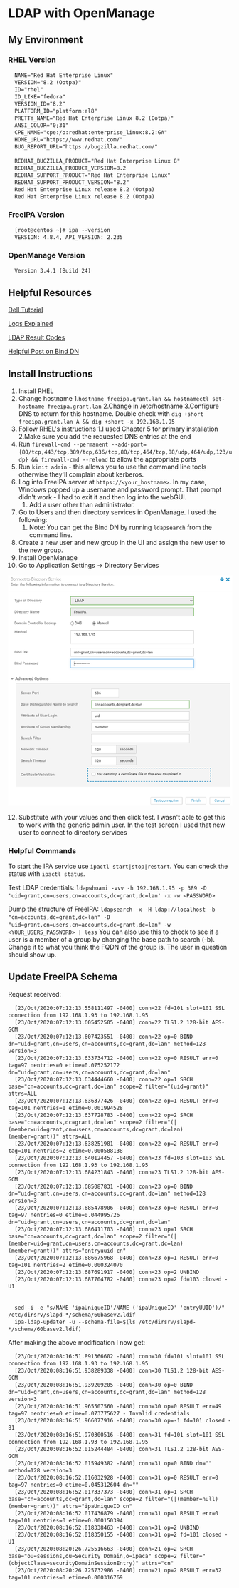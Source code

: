# LDAP with OpenManage

## My Environment

### RHEL Version

      NAME="Red Hat Enterprise Linux"
      VERSION="8.2 (Ootpa)"
      ID="rhel"
      ID_LIKE="fedora"
      VERSION_ID="8.2"
      PLATFORM_ID="platform:el8"
      PRETTY_NAME="Red Hat Enterprise Linux 8.2 (Ootpa)"
      ANSI_COLOR="0;31"
      CPE_NAME="cpe:/o:redhat:enterprise_linux:8.2:GA"
      HOME_URL="https://www.redhat.com/"
      BUG_REPORT_URL="https://bugzilla.redhat.com/"

      REDHAT_BUGZILLA_PRODUCT="Red Hat Enterprise Linux 8"
      REDHAT_BUGZILLA_PRODUCT_VERSION=8.2
      REDHAT_SUPPORT_PRODUCT="Red Hat Enterprise Linux"
      REDHAT_SUPPORT_PRODUCT_VERSION="8.2"
      Red Hat Enterprise Linux release 8.2 (Ootpa)
      Red Hat Enterprise Linux release 8.2 (Ootpa)

### FreeIPA Version

      [root@centos ~]# ipa --version
      VERSION: 4.8.4, API_VERSION: 2.235

### OpenManage Version

      Version 3.4.1 (Build 24)

## Helpful Resources

[Dell Tutorial](https://www.youtube.com/watch?v=pOojNfNbQ80&ab_channel=DellEMCSupport)

[Logs Explained](https://access.redhat.com/documentation/en-us/red_hat_directory_server/10/html/configuration_command_and_file_reference/logs-reference)

[LDAP Result Codes](https://access.redhat.com/documentation/en-us/red_hat_directory_server/10/html/configuration_command_and_file_reference/LDAP_Result_Codes)

[Helpful Post on Bind DN](https://serverfault.com/questions/616698/in-ldap-what-exactly-is-a-bind-dn)

## Install Instructions

1. Install RHEL
2. Change hostname
      1.`hostname freeipa.grant.lan && hostnamectl set-hostname freeipa.grant.lan`
      2.Change in /etc/hostname
      3.Configure DNS to return for this hostname. Double check with `dig +short freeipa.grant.lan A && dig +short -x 192.168.1.95`
5. Follow [RHEL's instructions](https://access.redhat.com/documentation/en-us/red_hat_enterprise_linux/8/html-single/installing_identity_management/index)
      1.I used Chapter 5 for primary installation
      2.Make sure you add the requested DNS entries at the end
6. Run `firewall-cmd --permanent --add-port={80/tcp,443/tcp,389/tcp,636/tcp,88/tcp,464/tcp,88/udp,464/udp,123/udp} && firewall-cmd --reload` to allow the appropriate ports
7. Run `kinit admin` - this allows you to use the command line tools otherwise they'll complain about kerberos.
8.  Log into FreeIPA server at `https://<your_hostname>`. In my case, Windows popped up a username and password prompt. That prompt didn't work - I had to exit it and then log into the webGUI.
    1.  Add a user other than administrator.
9.  Go to Users and then directory services in OpenManage. I used the following:
    1.  Note: You can get the Bind DN by running `ldapsearch` from the command line.
10. Create a new user and new group in the UI and assign the new user to the new group.
11. Install OpenManage
12. Go to Application Settings -> Directory Services

![](images/2020-10-21-11-24-14.png)

12.  Substitute with your values and then click test. I wasn't able to get this to work with the generic admin user. In the test screen I used that new user to connect to directory services

### Helpful Commands

To start the IPA service use `ipactl start|stop|restart`. You can check the status with `ipactl status`.

Test LDAP credentials: `ldapwhoami -vvv -h 192.168.1.95 -p 389 -D 'uid=grant,cn=users,cn=accounts,dc=grant,dc=lan' -x -w <PASSWORD>`

Dump the structure of FreeIPA: `ldapsearch -x -H ldap://localhost -b "cn=accounts,dc=grant,dc=lan" -D "uid=grant,cn=users,cn=accounts,dc=grant,dc=lan" -w <YOUR_USERS_PASSWORD> | less`
You can also use this to check to see if a user is a member of a group by changing the base path to search (-b). Change it to what you think the FQDN of the group is. The user in question should show up.

## Update FreeIPA Schema

Request received:

      [23/Oct/2020:07:12:13.558111497 -0400] conn=22 fd=101 slot=101 SSL connection from 192.168.1.93 to 192.168.1.95
      [23/Oct/2020:07:12:13.605452505 -0400] conn=22 TLS1.2 128-bit AES-GCM
      [23/Oct/2020:07:12:13.607423551 -0400] conn=22 op=0 BIND dn="uid=grant,cn=users,cn=accounts,dc=grant,dc=lan" method=128 version=3
      [23/Oct/2020:07:12:13.633734712 -0400] conn=22 op=0 RESULT err=0 tag=97 nentries=0 etime=0.075252172 dn="uid=grant,cn=users,cn=accounts,dc=grant,dc=lan"
      [23/Oct/2020:07:12:13.634444660 -0400] conn=22 op=1 SRCH base="cn=accounts,dc=grant,dc=lan" scope=2 filter="(uid=grant)" attrs=ALL
      [23/Oct/2020:07:12:13.636377426 -0400] conn=22 op=1 RESULT err=0 tag=101 nentries=1 etime=0.001994528
      [23/Oct/2020:07:12:13.637728783 -0400] conn=22 op=2 SRCH base="cn=accounts,dc=grant,dc=lan" scope=2 filter="(|(member=uid=grant,cn=users,cn=accounts,dc=grant,dc=lan)(member=grant))" attrs=ALL
      [23/Oct/2020:07:12:13.638251981 -0400] conn=22 op=2 RESULT err=0 tag=101 nentries=2 etime=0.000588138
      [23/Oct/2020:07:12:13.640124457 -0400] conn=23 fd=103 slot=103 SSL connection from 192.168.1.93 to 192.168.1.95
      [23/Oct/2020:07:12:13.684231843 -0400] conn=23 TLS1.2 128-bit AES-GCM
      [23/Oct/2020:07:12:13.685087831 -0400] conn=23 op=0 BIND dn="uid=grant,cn=users,cn=accounts,dc=grant,dc=lan" method=128 version=3
      [23/Oct/2020:07:12:13.685478906 -0400] conn=23 op=0 RESULT err=0 tag=97 nentries=0 etime=0.044995726 dn="uid=grant,cn=users,cn=accounts,dc=grant,dc=lan"
      [23/Oct/2020:07:12:13.686411703 -0400] conn=23 op=1 SRCH base="cn=accounts,dc=grant,dc=lan" scope=2 filter="(|(member=uid=grant,cn=users,cn=accounts,dc=grant,dc=lan)(member=grant))" attrs="entryuuid cn"
      [23/Oct/2020:07:12:13.686675968 -0400] conn=23 op=1 RESULT err=0 tag=101 nentries=2 etime=0.000324070
      [23/Oct/2020:07:12:13.687691917 -0400] conn=23 op=2 UNBIND
      [23/Oct/2020:07:12:13.687704782 -0400] conn=23 op=2 fd=103 closed - U1


      sed -i -e "s/NAME 'ipaUniqueID'/NAME ('ipaUniqueID' 'entryUUID')/" /etc/dirsrv/slapd-*/schema/60basev2.ldif 
      ipa-ldap-updater -u --schema-file=$(ls /etc/dirsrv/slapd-*/schema/60basev2.ldif) 

After making the above modification I now get:

      [23/Oct/2020:08:16:51.891366602 -0400] conn=30 fd=101 slot=101 SSL connection from 192.168.1.93 to 192.168.1.95
      [23/Oct/2020:08:16:51.938289338 -0400] conn=30 TLS1.2 128-bit AES-GCM
      [23/Oct/2020:08:16:51.939209205 -0400] conn=30 op=0 BIND dn="uid=grant,cn=users,cn=accounts,dc=grant,dc=lan" method=128 version=3
      [23/Oct/2020:08:16:51.965507560 -0400] conn=30 op=0 RESULT err=49 tag=97 nentries=0 etime=0.073775627 - Invalid credentials
      [23/Oct/2020:08:16:51.966077916 -0400] conn=30 op=-1 fd=101 closed - B1
      [23/Oct/2020:08:16:51.970300516 -0400] conn=31 fd=101 slot=101 SSL connection from 192.168.1.93 to 192.168.1.95
      [23/Oct/2020:08:16:52.015244484 -0400] conn=31 TLS1.2 128-bit AES-GCM
      [23/Oct/2020:08:16:52.015949382 -0400] conn=31 op=0 BIND dn="" method=128 version=3
      [23/Oct/2020:08:16:52.016032928 -0400] conn=31 op=0 RESULT err=0 tag=97 nentries=0 etime=0.045312604 dn=""
      [23/Oct/2020:08:16:52.017337373 -0400] conn=31 op=1 SRCH base="cn=accounts,dc=grant,dc=lan" scope=2 filter="(|(member=null)(member=grant))" attrs="ipaUniqueID cn"
      [23/Oct/2020:08:16:52.017436879 -0400] conn=31 op=1 RESULT err=0 tag=101 nentries=0 etime=0.000150394
      [23/Oct/2020:08:16:52.018338463 -0400] conn=31 op=2 UNBIND
      [23/Oct/2020:08:16:52.018350155 -0400] conn=31 op=2 fd=101 closed - U1
      [23/Oct/2020:08:20:26.725516663 -0400] conn=21 op=2 SRCH base="ou=sessions,ou=Security Domain,o=ipaca" scope=2 filter="(objectClass=securityDomainSessionEntry)" attrs="cn"
      [23/Oct/2020:08:20:26.725732986 -0400] conn=21 op=2 RESULT err=32 tag=101 nentries=0 etime=0.000316769